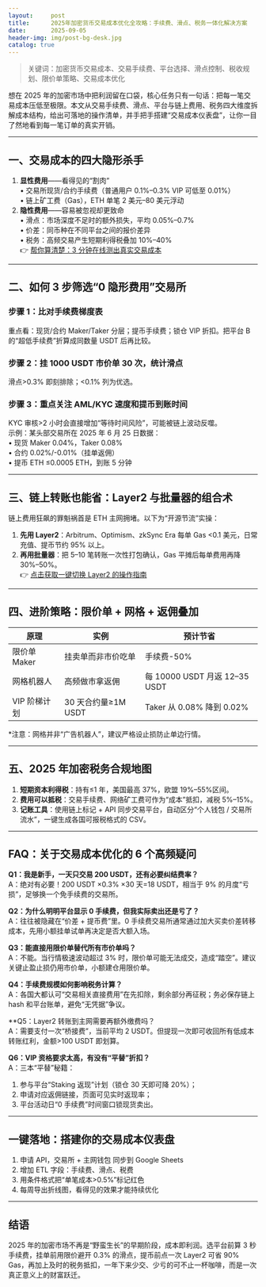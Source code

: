 ```yaml
---
layout:     post
title:      2025年加密货币交易成本优化全攻略：手续费、滑点、税务一体化解决方案
date:       2025-09-05
header-img: img/post-bg-desk.jpg
catalog: true
---
```


> 关键词：加密货币交易成本、交易手续费、平台选择、滑点控制、税收规划、限价单策略、交易成本优化

想在 2025 年的加密市场中把利润留在口袋，核心任务只有一句话：把每一笔交易成本压低至极限。本文从交易手续费、滑点、平台与链上费用、税务四大维度拆解成本结构，给出可落地的操作清单，并手把手搭建“交易成本仪表盘”，让你一目了然地看到每一笔订单的真实开销。

---

## 一、交易成本的四大隐形杀手
1. **显性费用**——看得见的“割肉”  
   • 交易所现货/合约手续费（普通用户 0.1%–0.3% VIP 可低至 0.01%）  
   • 链上矿工费（Gas），ETH 单笔 2 美元–80 美元浮动  
2. **隐性费用**——容易被忽视却更致命  
   • 滑点：市场深度不足时的额外损失，平均 0.05%–0.7%  
   • 价差：同币种在不同平台之间的报价差异  
   • 税务：高频交易产生短期利得税叠加 10%–40%  
👉 [帮你算清楚：3 分钟在线测出真实交易成本](https://okxdog.com/)  

---

## 二、如何 3 步筛选“0 隐形费用”交易所
### 步骤 1：比对手续费梯度表  
   重点看：现货/合约 Maker/Taker 分层；提币手续费；锁仓 VIP 折扣。把平台 B 的“超低手续费”折算成同数量 USDT 后再比较。  
### 步骤 2：挂 1000 USDT 市价单 30 次，统计滑点  
   滑点>0.3% 即刻排除；<0.1% 列为优选。  
### 步骤 3：重点关注 AML/KYC 速度和提币到账时间  
   KYC 审核>2 小时会直接增加“等待时间风险”，可能被链上波动反噬。  
示例：某头部交易所在 2025 年 6 月 25 日数据：  
   • 现货 Maker 0.04%，Taker 0.08%  
   • 合约 0.02%/-0.01%（挂单返佣）  
   • 提币 ETH ≤0.0005 ETH，到账 5 分钟  

---

## 三、链上转账也能省：Layer2 与批量器的组合术
链上费用狂飙的罪魁祸首是 ETH 主网拥堵。以下为“开源节流”实操：  
1. **先用 Layer2**：Arbitrum、Optimism、zkSync Era 每单 Gas <0.1 美元，日常充值、提币节约 95% 以上。  
2. **再用批量器**：把 5–10 笔转账一次性打包确认，Gas 平摊后每单费用再降 30%–50%。  
👉 [点击获取一键切换 Layer2 的操作指南](https://okxdog.com/)  

---

## 四、进阶策略：限价单 + 网格 + 返佣叠加
| 原理 | 实例 | 预计节省 |
|---|---|---|
| 限价单 Maker | 挂卖单而非市价吃单 | 手续费-50% |
| 网格机器人 | 高频做市拿返佣 | 每 10000 USDT 月返 12–35 USDT |
| VIP 阶梯计划 | 30 天合约量≥1M USDT | Taker 从 0.08% 降到 0.02% |

*注意：网格并非“广告机器人”，建议严格设止损防止单边行情。  

---

## 五、2025 年加密税务合规地图
1. **短期资本利得税**：持有≤1 年，美国最高 37%，欧盟 19%–55%区间。  
2. **费用可以抵税**：交易手续费、网络矿工费可作为“成本”抵扣，减税 5%–15%。  
3. **记账工具**：使用链上标记 + API 同步交易平台，自动区分“个人钱包 / 交易所流水”，一键生成各国可报税格式的 CSV。  

---

## FAQ：关于交易成本优化的 6 个高频疑问
**Q1：我是新手，一天只交易 200 USDT，还有必要纠结费率？**  
A：绝对有必要！200 USDT ×0.3% ×30 天=18 USDT，相当于 9% 的月度“亏损”，足够换一个免手续费的交易所。  

**Q2：为什么明明平台显示 0 手续费，但我实际卖出还是亏了？**  
A：往往被隐藏在“价差 + 提币费”里。0 手续费交易所通常通过加大买卖价差转移成本，先用小额挂单试单再决定是否大额入场。  

**Q3：能直接用限价单替代所有市价单吗？**  
A：不能。当行情极速波动超过 3% 时，限价单可能无法成交，造成“踏空”。建议关键止盈止损仍用市价单，小额建仓用限价单。  

**Q4：手续费规模如何影响税务计算？**  
A：各国大都认可“交易相关直接费用”在先扣除，剩余部分再征税；务必保存链上 hash 和平台账单，避免“无凭据”争议。  

**Q5：Layer2 转账到主网需要再额外缴费吗？  
A：需要支付一次“桥接费”，当前平均 2 USDT。但提现一次即可收回所有低成本转账红利，金额>100 USDT 即划算。  

**Q6：VIP 资格要求太高，有没有“平替”折扣？**  
A：三本“平替”秘籍：  
   1) 参与平台“Staking 返现”计划（锁仓 30 天即可降 20%）；  
   2) 申请对应返佣链接，页面可见实时返现率；  
   3) 平台活动日“0 手续费”时间窗口锁现货卖出。  

---

## 一键落地：搭建你的交易成本仪表盘
1. 申请 API，交易所 + 主网钱包 同步到 Google Sheets  
2. 增加 ETL 字段：手续费、滑点、税费  
3. 用条件格式把“单笔成本>0.5%”标记红色  
4. 每周导出折线图，看得见的效果才能持续优化  

---

## 结语
2025 年的加密市场不再是“野蛮生长”的早期阶段，成本即利润。选平台前算 3 秒手续费，挂单前用限价避开 0.3% 的滑点，提币前点一次 Layer2 可省 90% Gas，再加上及时的税务抵扣，一年下来少交、少亏的可不止一杯咖啡，而是一次真正意义上的财富跃迁。